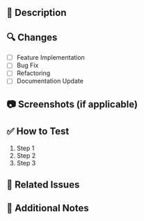 ## 📝 Description

<!-- Provide a brief summary of the changes in this PR. -->

## 🔍 Changes

- [ ] Feature Implementation
- [ ] Bug Fix
- [ ] Refactoring
- [ ] Documentation Update

## 📷 Screenshots (if applicable)

<!-- Add screenshots or recordings if necessary. -->

## ✅ How to Test

<!-- Describe how reviewers can test the changes. -->

1. Step 1
2. Step 2
3. Step 3

## 📌 Related Issues

<!-- Link to relevant issues, e.g., Fixes #123 or Closes #456 -->

## 🚀 Additional Notes

<!-- Any extra details for the reviewers. -->
